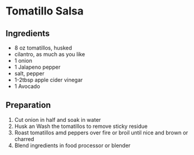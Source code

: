 # Tomatillo Salsa

## Ingredients

- 8 oz tomatillos, husked
- cilantro, as much as you like
- 1 onion
- 1 Jalapeno pepper
- salt, pepper
- 1-2tbsp  apple cider vinegar
- 1 Avocado

## Preparation
1. Cut onion in half and soak in water
2. Husk an Wash the tomatillos to remove sticky residue
3. Roast tomatillos amd peppers over fire or broil until nice and brown or charred
4. Blend ingredients in food processor or blender
